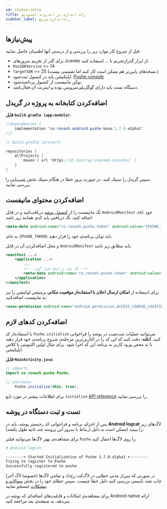 ```yaml
---
id: studio-intro
title: راه اندازی در اندروید استودیو
sidebar_label: راه‌اندازی سریع
---
```


## پیش‌نیازها

قبل از شروع کار موارد زیر را بررسی و از درستی آنها اطمینان حاصل نمایید.

- برای گذر از تحریم سرور‌های Jcenter از ابزار گذرازتحریم یا ... استفاده کنید.
- `MinSDKVersion` >= 14
- `TargetSDK` >= 25 (نسخه‌های پایین‌تر هم ممکن است کار کنند اما تضمینی نیست.)
- اپلیکیشن باید در کنسول ثبت‌شود. [Pushe console](https://console.pushe.co)
- توکن مانیفست از کنسول برداشته‌شود.
- دستگاه تست باید دارای گوگل‌پلی‌سرویس بوده و اینترنت آن فعال‌باشد.

## اضافه‌کردن کتابخانه به پروژه در گریدل


**فایل `build.gradle (app:module)`**:

```java
//dependencies {
    implementation 'co.ronash.android.pushe-base:1.7.0-alpha1'
//}
```

```java
// Build.gradle (project)

repositories {
    allProjects {
        maven { url 'https://dl.bintray.com/mah-d/pushe/' }
    }
}
```

سپس گریدل را سینک کنید.
در صورت بروز خطا در هنگام سینک بخش [عیب‌یابی](studio-errors) را بررسی نمایید.

## اضافه‌کردن محتوای مانیفست

تگ مانیفست را از [کنسول پوشه](https://console.pushe.co) دریافت‌کنید و در فایل `AndroidManifest.xml` خود اضافه کنید. تگ دریافتی باید کدی همانند زیر باشد:


```xml
<meta-data android:name="co.ronash.pushe.token" android:value="{PUSHE_TOKEN}" />
```

به جای `{PUSHE_TOKEN}` باید توکن برنامه‌ی خود را قرار دهید.

و محل اضافه‌کردن آن در فایل `AndroidManifest` باید مطابق زیر باشد:

```xml
<manifest ...>
    <application ...>
        ...
        <!-- تگ باید در اینجا قرار گیرد -->
        <meta-data android:name="co.ronash.pushe.token" android:value="{PUSHE_TOKEN}" />
    </application>
</manifest>
```

برای استفاده از **امکان ارسال اعلان با استفاده‌از موقعیت مکانی** پرمیشن لوکیشن را نیز به مانیفست اضافه‌کنید:

```xml
<uses-permission android:name="android.permission.ACCESS_COARSE_LOCATION"/>
```

## اضافه‌کردن کد‌های لازم

با استفاده‌از کد `Pushe.initialize` می‌توانید عملیات ثبت‌نصب در پوشه را فراخوانی کنید.
**!نکته**: دقت کنید که این کد را در آغازین‌ترین مرحله‌ی شروع برنامه‌ی خود قرار دهید تا به محض ورود کاربر به برنامه این کد اجرا شود. برای مثال اولین اکتیویتی یا کلاس اپلیکیشن.

**فایل `MainActivity.java`**:

```java
// imports
import co.ronash.pushe.Pushe;

// onCreate:
    Pushe.initialize(this, true);
```

برای اطلاعات بیشتر در مورد تابع‌‌ `initialize‍` [API reference](/docs/android-studio/studio-init) را بررسی نمایید.
    

## تست و ثبت دستگاه در پوشه

پس از اجرای برنامه و فراخوانی کد رجیستر پوشه، باید در **Android logcat** لاگ‌های زیر را ببینید (ممکن است به دلیل ارتباط با سرور این پروسه چند ثانیه طول بکشد):

برای مشاهده‌ی بهتر لاگ‌ها می‌توانید فیلتر `Pushe` را روی لاگ‌ها اعمال کنید.
```bash
# Android logcat:

--------+ Started Initialization of Pushe 1.7.0-alpha1 +--------
Trying to register to Pushe
Successfully registered to pushe
```

در صورتی که پس‌از مدتی خطایی در لاگ‌کت رخ‌داد و تمامی لاگ‌ها (خصوصا لاگ آخر) چاپ نشد بایستی بررسی کنید دلیل خطا چیست. سپس خطای خود را در بخش [سوالات و مشکلات](/docs/android-studio/studio-errors) جستجو نمایید.

برای مشاهده‌ی امکانات و قابلیت‌های اضافه‌ای که پوشه در Android native ارائه می‌دهد، به صفحه‌ی بعد مراجعه کنید.